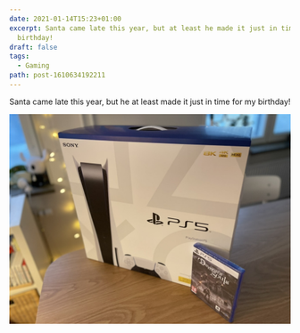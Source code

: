 ```yaml
---
date: 2021-01-14T15:23+01:00
excerpt: Santa came late this year, but at least he made it just in time for my
  birthday!
draft: false
tags:
  - Gaming
path: post-1610634192211
---
```


Santa came late this year, but he at least made it just in time for my birthday!

[![PlayStation 5](assets/image-1610634192211.jpeg "PlayStation 5")](assets/image-1610634192211.jpeg)
